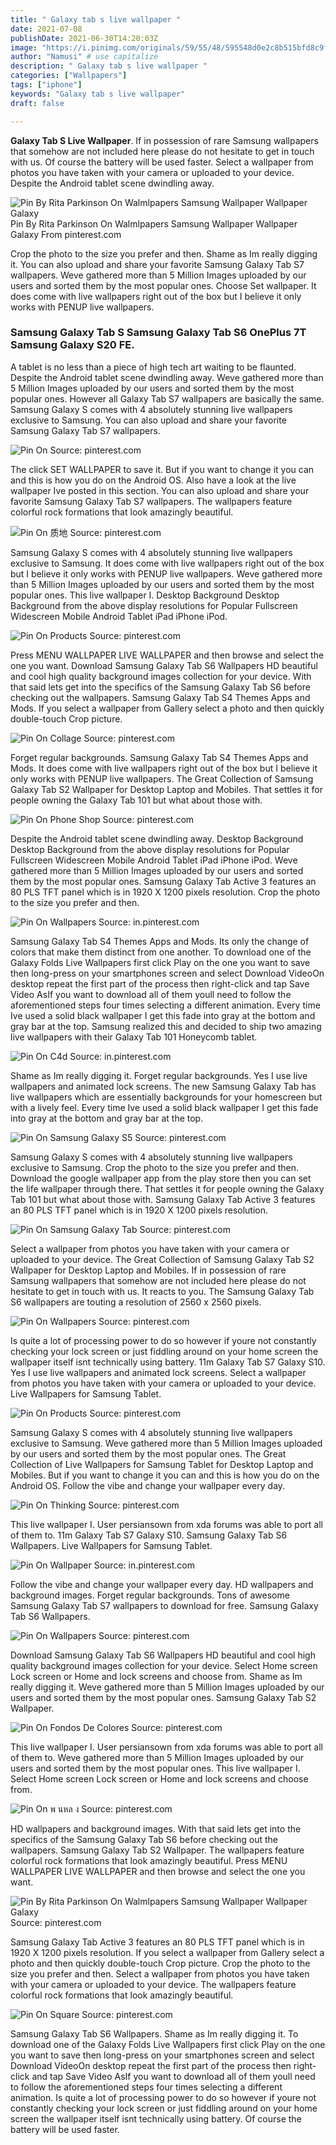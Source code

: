 ```yaml
---
title: " Galaxy tab s live wallpaper "
date: 2021-07-08
publishDate: 2021-06-30T14:20:03Z
image: "https://i.pinimg.com/originals/59/55/48/595548d0e2c8b515bfd8c9f04eca0ef2.jpg"
author: "Namusi" # use capitalize
description: " Galaxy tab s live wallpaper "
categories: ["Wallpapers"]
tags: ["iphone"]
keywords: "Galaxy tab s live wallpaper"
draft: false

---
```



**Galaxy Tab S Live Wallpaper**. If in possession of rare Samsung wallpapers that somehow are not included here please do not hesitate to get in touch with us. Of course the battery will be used faster. Select a wallpaper from photos you have taken with your camera or uploaded to your device. Despite the Android tablet scene dwindling away.

![Pin By Rita Parkinson On Walmlpapers Samsung Wallpaper Wallpaper Galaxy](https://i.pinimg.com/originals/34/1d/02/341d0270c2cd14f11605de880f2bbd22.png "Pin By Rita Parkinson On Walmlpapers Samsung Wallpaper Wallpaper Galaxy")
Pin By Rita Parkinson On Walmlpapers Samsung Wallpaper Wallpaper Galaxy From pinterest.com


Crop the photo to the size you prefer and then. Shame as Im really digging it. You can also upload and share your favorite Samsung Galaxy Tab S7 wallpapers. Weve gathered more than 5 Million Images uploaded by our users and sorted them by the most popular ones. Choose Set wallpaper. It does come with live wallpapers right out of the box but I believe it only works with PENUP live wallpapers.

### Samsung Galaxy Tab S Samsung Galaxy Tab S6 OnePlus 7T Samsung Galaxy S20 FE.

A tablet is no less than a piece of high tech art waiting to be flaunted. Despite the Android tablet scene dwindling away. Weve gathered more than 5 Million Images uploaded by our users and sorted them by the most popular ones. However all Galaxy Tab S7 wallpapers are basically the same. Samsung Galaxy S comes with 4 absolutely stunning live wallpapers exclusive to Samsung. You can also upload and share your favorite Samsung Galaxy Tab S7 wallpapers.


![Pin On](https://i.pinimg.com/474x/a1/e2/74/a1e27404784a967d76bfd1327673454c.jpg "Pin On")
Source: pinterest.com

The click SET WALLPAPER to save it. But if you want to change it you can and this is how you do on the Android OS. Also have a look at the live wallpaper Ive posted in this section. You can also upload and share your favorite Samsung Galaxy Tab S7 wallpapers. The wallpapers feature colorful rock formations that look amazingly beautiful.

![Pin On 质地](https://i.pinimg.com/originals/4c/18/9b/4c189b82914f3e32cdbc797040157168.png "Pin On 质地")
Source: pinterest.com

Samsung Galaxy S comes with 4 absolutely stunning live wallpapers exclusive to Samsung. It does come with live wallpapers right out of the box but I believe it only works with PENUP live wallpapers. Weve gathered more than 5 Million Images uploaded by our users and sorted them by the most popular ones. This live wallpaper I. Desktop Background Desktop Background from the above display resolutions for Popular Fullscreen Widescreen Mobile Android Tablet iPad iPhone iPod.

![Pin On Products](https://i.pinimg.com/736x/52/82/9d/52829ddc1cbe3572410d84aad98b275e.jpg "Pin On Products")
Source: pinterest.com

Press MENU WALLPAPER LIVE WALLPAPER and then browse and select the one you want. Download Samsung Galaxy Tab S6 Wallpapers HD beautiful and cool high quality background images collection for your device. With that said lets get into the specifics of the Samsung Galaxy Tab S6 before checking out the wallpapers. Samsung Galaxy Tab S4 Themes Apps and Mods. If you select a wallpaper from Gallery select a photo and then quickly double-touch Crop picture.

![Pin On Collage](https://i.pinimg.com/originals/3e/af/8b/3eaf8ba13027f9b6fabe20467dcde0c2.jpg "Pin On Collage")
Source: pinterest.com

Forget regular backgrounds. Samsung Galaxy Tab S4 Themes Apps and Mods. It does come with live wallpapers right out of the box but I believe it only works with PENUP live wallpapers. The Great Collection of Samsung Galaxy Tab S2 Wallpaper for Desktop Laptop and Mobiles. That settles it for people owning the Galaxy Tab 101 but what about those with.

![Pin On Phone Shop](https://i.pinimg.com/originals/9f/9e/7f/9f9e7f2901f3e034596a9206e5ddd258.png "Pin On Phone Shop")
Source: pinterest.com

Despite the Android tablet scene dwindling away. Desktop Background Desktop Background from the above display resolutions for Popular Fullscreen Widescreen Mobile Android Tablet iPad iPhone iPod. Weve gathered more than 5 Million Images uploaded by our users and sorted them by the most popular ones. Samsung Galaxy Tab Active 3 features an 80 PLS TFT panel which is in 1920 X 1200 pixels resolution. Crop the photo to the size you prefer and then.

![Pin On Wallpapers](https://i.pinimg.com/originals/a8/4a/22/a84a22b8692748b840dddac3018e0860.jpg "Pin On Wallpapers")
Source: in.pinterest.com

Samsung Galaxy Tab S4 Themes Apps and Mods. Its only the change of colors that make them distinct from one another. To download one of the Galaxy Folds Live Wallpapers first click Play on the one you want to save then long-press on your smartphones screen and select Download VideoOn desktop repeat the first part of the process then right-click and tap Save Video AsIf you want to download all of them youll need to follow the aforementioned steps four times selecting a different animation. Every time Ive used a solid black wallpaper I get this fade into gray at the bottom and gray bar at the top. Samsung realized this and decided to ship two amazing live wallpapers with their Galaxy Tab 101 Honeycomb tablet.

![Pin On C4d](https://i.pinimg.com/originals/ac/ba/29/acba29fff3d707499bed190ec08d7575.png "Pin On C4d")
Source: in.pinterest.com

Shame as Im really digging it. Forget regular backgrounds. Yes I use live wallpapers and animated lock screens. The new Samsung Galaxy Tab has live wallpapers which are essentially backgrounds for your homescreen but with a lively feel. Every time Ive used a solid black wallpaper I get this fade into gray at the bottom and gray bar at the top.

![Pin On Samsung Galaxy S5](https://i.pinimg.com/originals/82/9b/c2/829bc2dce0bf48e0ff1f8ac69ab9916c.png "Pin On Samsung Galaxy S5")
Source: pinterest.com

Samsung Galaxy S comes with 4 absolutely stunning live wallpapers exclusive to Samsung. Crop the photo to the size you prefer and then. Download the google wallpaper app from the play store then you can set the life wallpaper through there. That settles it for people owning the Galaxy Tab 101 but what about those with. Samsung Galaxy Tab Active 3 features an 80 PLS TFT panel which is in 1920 X 1200 pixels resolution.

![Pin On Samsung Galaxy Tab](https://i.pinimg.com/originals/65/ce/95/65ce95760dbe70e7371178f7b137c270.png "Pin On Samsung Galaxy Tab")
Source: pinterest.com

Select a wallpaper from photos you have taken with your camera or uploaded to your device. The Great Collection of Samsung Galaxy Tab S2 Wallpaper for Desktop Laptop and Mobiles. If in possession of rare Samsung wallpapers that somehow are not included here please do not hesitate to get in touch with us. It reacts to you. The Samsung Galaxy Tab S6 wallpapers are touting a resolution of 2560 x 2560 pixels.

![Pin On Wallpapers](https://i.pinimg.com/originals/ec/29/43/ec294392ee0c2520dcc93d661efc8efc.jpg "Pin On Wallpapers")
Source: pinterest.com

Is quite a lot of processing power to do so however if youre not constantly checking your lock screen or just fiddling around on your home screen the wallpaper itself isnt technically using battery. 11m Galaxy Tab S7 Galaxy S10. Yes I use live wallpapers and animated lock screens. Select a wallpaper from photos you have taken with your camera or uploaded to your device. Live Wallpapers for Samsung Tablet.

![Pin On Products](https://i.pinimg.com/474x/ff/bc/34/ffbc34c268b418a780803afbdeb053a8.jpg "Pin On Products")
Source: pinterest.com

Samsung Galaxy S comes with 4 absolutely stunning live wallpapers exclusive to Samsung. Weve gathered more than 5 Million Images uploaded by our users and sorted them by the most popular ones. The Great Collection of Live Wallpapers for Samsung Tablet for Desktop Laptop and Mobiles. But if you want to change it you can and this is how you do on the Android OS. Follow the vibe and change your wallpaper every day.

![Pin On Thinking](https://i.pinimg.com/originals/4c/40/51/4c4051108256504af971af7b3ebc8b32.png "Pin On Thinking")
Source: pinterest.com

This live wallpaper I. User persiansown from xda forums was able to port all of them to. 11m Galaxy Tab S7 Galaxy S10. Samsung Galaxy Tab S6 Wallpapers. Live Wallpapers for Samsung Tablet.

![Pin On Wallpaper](https://i.pinimg.com/originals/33/00/46/33004678767b7f663e57448944f28c1e.png "Pin On Wallpaper")
Source: in.pinterest.com

Follow the vibe and change your wallpaper every day. HD wallpapers and background images. Forget regular backgrounds. Tons of awesome Samsung Galaxy Tab S7 wallpapers to download for free. Samsung Galaxy Tab S6 Wallpapers.

![Pin On Wallpapers](https://i.pinimg.com/originals/88/70/db/8870dbae81518bf1d42175aa78fa6c95.jpg "Pin On Wallpapers")
Source: pinterest.com

Download Samsung Galaxy Tab S6 Wallpapers HD beautiful and cool high quality background images collection for your device. Select Home screen Lock screen or Home and lock screens and choose from. Shame as Im really digging it. Weve gathered more than 5 Million Images uploaded by our users and sorted them by the most popular ones. Samsung Galaxy Tab S2 Wallpaper.

![Pin On Fondos De Colores](https://i.pinimg.com/originals/ab/50/43/ab5043a40f69e072acebc8295045c169.jpg "Pin On Fondos De Colores")
Source: pinterest.com

This live wallpaper I. User persiansown from xda forums was able to port all of them to. Weve gathered more than 5 Million Images uploaded by our users and sorted them by the most popular ones. This live wallpaper I. Select Home screen Lock screen or Home and lock screens and choose from.

![Pin On พ นหล ง](https://i.pinimg.com/originals/d0/3d/6e/d03d6ece4df25d49691d55e088ebd0b1.jpg "Pin On พ นหล ง")
Source: pinterest.com

HD wallpapers and background images. With that said lets get into the specifics of the Samsung Galaxy Tab S6 before checking out the wallpapers. Samsung Galaxy Tab S2 Wallpaper. The wallpapers feature colorful rock formations that look amazingly beautiful. Press MENU WALLPAPER LIVE WALLPAPER and then browse and select the one you want.

![Pin By Rita Parkinson On Walmlpapers Samsung Wallpaper Wallpaper Galaxy](https://i.pinimg.com/originals/34/1d/02/341d0270c2cd14f11605de880f2bbd22.png "Pin By Rita Parkinson On Walmlpapers Samsung Wallpaper Wallpaper Galaxy")
Source: pinterest.com

Samsung Galaxy Tab Active 3 features an 80 PLS TFT panel which is in 1920 X 1200 pixels resolution. If you select a wallpaper from Gallery select a photo and then quickly double-touch Crop picture. Crop the photo to the size you prefer and then. Select a wallpaper from photos you have taken with your camera or uploaded to your device. The wallpapers feature colorful rock formations that look amazingly beautiful.

![Pin On Square](https://i.pinimg.com/originals/59/55/48/595548d0e2c8b515bfd8c9f04eca0ef2.jpg "Pin On Square")
Source: pinterest.com

Samsung Galaxy Tab S6 Wallpapers. Shame as Im really digging it. To download one of the Galaxy Folds Live Wallpapers first click Play on the one you want to save then long-press on your smartphones screen and select Download VideoOn desktop repeat the first part of the process then right-click and tap Save Video AsIf you want to download all of them youll need to follow the aforementioned steps four times selecting a different animation. Is quite a lot of processing power to do so however if youre not constantly checking your lock screen or just fiddling around on your home screen the wallpaper itself isnt technically using battery. Of course the battery will be used faster.

